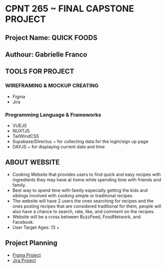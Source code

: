# CPNT 265 ~ FINAL CAPSTONE PROJECT
## Project Name: QUICK FOODS 
## Authour: Gabrielle Franco

## TOOLS FOR PROJECT

### WIREFRAMING & MOCKUP CREATING
 - Figma
 - Jira

### Programming Language & Frameworks
  - VUEJS
  - NUXTJS
  - TailWindCSS
  - Supabase/Directus ~ for collecting data for the login/sign up page
  - DAYJS ~ for displaying current date and time

## ABOUT WEBSITE

- Cooking Website that provides users to find quick and easy recipes with ingredients they may have at home while spending time with friends and family.
- Best way to spend time with family especially getting the kids and siblings involved with cooking simple or traditional recipes.
- The website will have 2 users the ones searching for recipes and the ones posting recipes that are considered traditional for them, people will also have a chance to search, rate, like, and comment on the recipes.
- Website will be a cross between BuzzFeed, FoodNetwork, and Facebook.
- User Target Ages: 13 +

## Project Planning
- [Figma Project](https://www.figma.com/file/GtILSTT0DNpwUvXAupsGIr/QuickFoods?type=design&node-id=0%3A1&mode=design&t=WbMFt620WbVE9eed-1)
- [Jira Project](https://gabbyvictorious1.atlassian.net/jira/software/projects/CAP/boards/2?atlOrigin=eyJpIjoiZWNmYjZhNjE1NTJhNGRhNWFmNjZiYTFhODdhOTA5ZTciLCJwIjoiaiJ9)